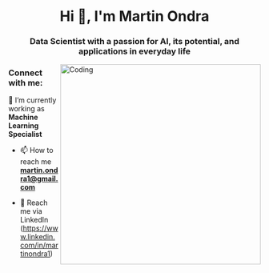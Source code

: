 <h1 align="center">Hi 👋, I'm Martin Ondra</h1>
<h3 align="center">Data Scientist with a passion for AI, its potential, and applications in everyday life </h3> 

<img align="right" alt="Coding" width="400" src="https://cdn.dribbble.com/users/2704414/screenshots/7466903/media/b08ab576316bd4582fef189f471cd9e5.gif">


<h3 align="left">Connect with me:</h3>
<p align="left">

  🌱 I’m currently working as **Machine Learning Specialist** 

<!-- - 👨‍💻 View my profile site [https://rashminirasha.github.io/RashmiGunawardana.github.io/](https://rashminirasha.github.io/RashmiGunawardana.github.io/) -->

- 📫 How to reach me **martin.ondra1@gmail.com**

- 📄 Reach me via LinkedIn (https://www.linkedin.com/in/martinondra1)
</p>
